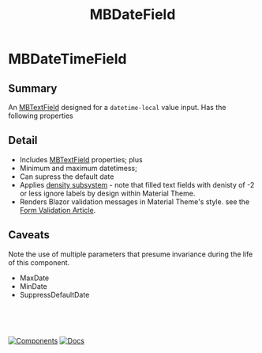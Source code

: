 ﻿---
uid: C.MBDateField
title: MBDateField
---
# MBDateTimeField

## Summary

An [MBTextField](xref:C.MBTextField) designed for a `datetime-local` value input.
Has the following properties

## Detail

- Includes [MBTextField](xref:C.MBTextField) properties; plus
- Minimum and maximum datetimess;
- Can supress the default date
- Applies [density subsystem](xref:A.Density) - note that filled text fields with denisty of -2 or less ignore labels by design within Material Theme.
- Renders Blazor validation messages in Material Theme's style. see the [Form Validation Article](xref:A.FormValidation).

## Caveats

Note the use of multiple parameters that presume invariance during the
life of this component.
- MaxDate
- MinDate
- SuppressDefaultDate

&nbsp;

&nbsp;

[![Components](https://img.shields.io/static/v1?label=Components&message=Plus&color=red)](xref:A.PlusComponents)
[![Docs](https://img.shields.io/static/v1?label=API%20Documentation&message=MBNumericDecimalField&color=brightgreen)](xref:Material.Blazor.MBNumericDecimalField)
